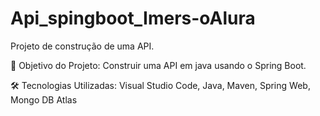 # Api_spingboot_Imers-oAlura

Projeto de construção de uma API.

🎯 Objetivo do Projeto:
Construir uma API em java usando o Spring Boot.

🛠 Tecnologias Utilizadas:
Visual Studio Code, Java, Maven, Spring Web, Mongo DB Atlas
